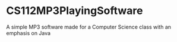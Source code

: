# CS112MP3PlayingSoftware
A simple MP3 software made for a Computer Science class with an emphasis on Java
